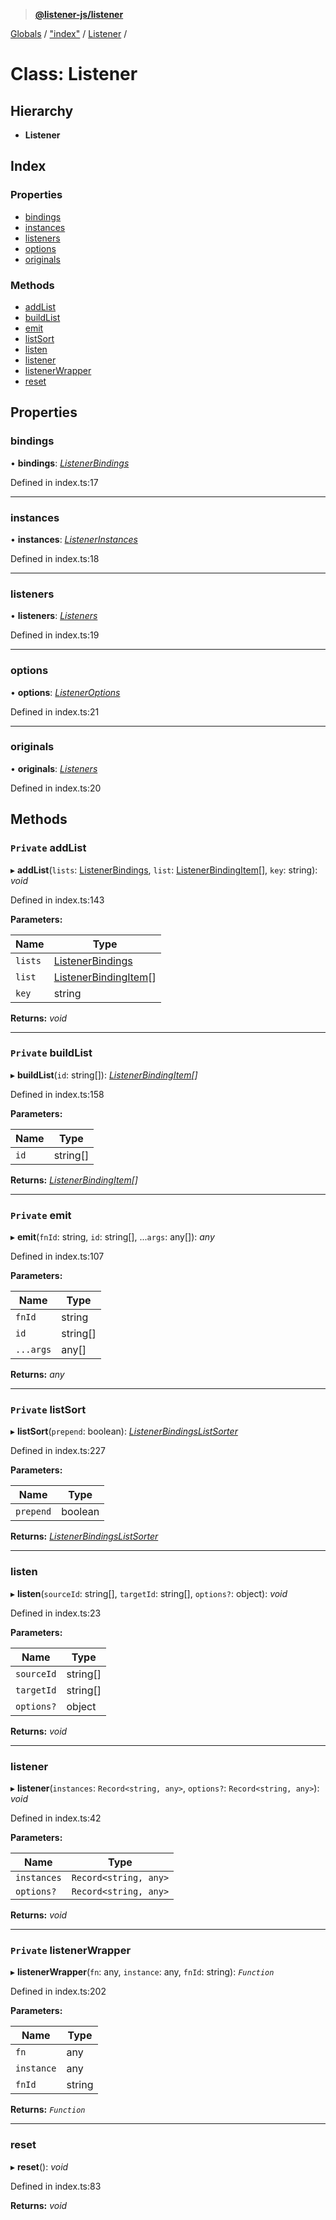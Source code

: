 > **[@listener-js/listener](../README.md)**

[Globals](../globals.md) / ["index"](../modules/_index_.md) / [Listener](_index_.listener.md) /

# Class: Listener

## Hierarchy

* **Listener**

## Index

### Properties

* [bindings](_index_.listener.md#bindings)
* [instances](_index_.listener.md#instances)
* [listeners](_index_.listener.md#listeners)
* [options](_index_.listener.md#options)
* [originals](_index_.listener.md#originals)

### Methods

* [addList](_index_.listener.md#private-addlist)
* [buildList](_index_.listener.md#private-buildlist)
* [emit](_index_.listener.md#private-emit)
* [listSort](_index_.listener.md#private-listsort)
* [listen](_index_.listener.md#listen)
* [listener](_index_.listener.md#listener)
* [listenerWrapper](_index_.listener.md#private-listenerwrapper)
* [reset](_index_.listener.md#reset)

## Properties

###  bindings

• **bindings**: *[ListenerBindings](../modules/_index_.md#listenerbindings)*

Defined in index.ts:17

___

###  instances

• **instances**: *[ListenerInstances](../modules/_index_.md#listenerinstances)*

Defined in index.ts:18

___

###  listeners

• **listeners**: *[Listeners](../modules/_index_.md#listeners)*

Defined in index.ts:19

___

###  options

• **options**: *[ListenerOptions](../modules/_index_.md#listeneroptions)*

Defined in index.ts:21

___

###  originals

• **originals**: *[Listeners](../modules/_index_.md#listeners)*

Defined in index.ts:20

## Methods

### `Private` addList

▸ **addList**(`lists`: [ListenerBindings](../modules/_index_.md#listenerbindings), `list`: [ListenerBindingItem](../modules/_index_.md#listenerbindingitem)[], `key`: string): *void*

Defined in index.ts:143

**Parameters:**

Name | Type |
------ | ------ |
`lists` | [ListenerBindings](../modules/_index_.md#listenerbindings) |
`list` | [ListenerBindingItem](../modules/_index_.md#listenerbindingitem)[] |
`key` | string |

**Returns:** *void*

___

### `Private` buildList

▸ **buildList**(`id`: string[]): *[ListenerBindingItem](../modules/_index_.md#listenerbindingitem)[]*

Defined in index.ts:158

**Parameters:**

Name | Type |
------ | ------ |
`id` | string[] |

**Returns:** *[ListenerBindingItem](../modules/_index_.md#listenerbindingitem)[]*

___

### `Private` emit

▸ **emit**(`fnId`: string, `id`: string[], ...`args`: any[]): *any*

Defined in index.ts:107

**Parameters:**

Name | Type |
------ | ------ |
`fnId` | string |
`id` | string[] |
`...args` | any[] |

**Returns:** *any*

___

### `Private` listSort

▸ **listSort**(`prepend`: boolean): *[ListenerBindingsListSorter](../modules/_index_.md#listenerbindingslistsorter)*

Defined in index.ts:227

**Parameters:**

Name | Type |
------ | ------ |
`prepend` | boolean |

**Returns:** *[ListenerBindingsListSorter](../modules/_index_.md#listenerbindingslistsorter)*

___

###  listen

▸ **listen**(`sourceId`: string[], `targetId`: string[], `options?`: object): *void*

Defined in index.ts:23

**Parameters:**

Name | Type |
------ | ------ |
`sourceId` | string[] |
`targetId` | string[] |
`options?` | object |

**Returns:** *void*

___

###  listener

▸ **listener**(`instances`: `Record<string, any>`, `options?`: `Record<string, any>`): *void*

Defined in index.ts:42

**Parameters:**

Name | Type |
------ | ------ |
`instances` | `Record<string, any>` |
`options?` | `Record<string, any>` |

**Returns:** *void*

___

### `Private` listenerWrapper

▸ **listenerWrapper**(`fn`: any, `instance`: any, `fnId`: string): *`Function`*

Defined in index.ts:202

**Parameters:**

Name | Type |
------ | ------ |
`fn` | any |
`instance` | any |
`fnId` | string |

**Returns:** *`Function`*

___

###  reset

▸ **reset**(): *void*

Defined in index.ts:83

**Returns:** *void*